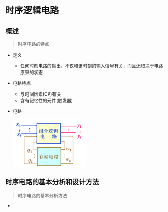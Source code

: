 # **时序逻辑电路**

## **概述**
> 时序电路的特点
  - 定义
    - 任何时刻电路的输出，不仅和该时刻的输入信号有关，而且还取决于电路原来的状态
  - 电路特点
    - 与时间因素(CP)有关
    - 含有记忆性的元件(触发器)
  - 电路

      <img class="pic" src="images/png/时序电路.png" height=150px>

## **时序电路的基本分析和设计方法**
> 时序电路的基本分析方法
  - 